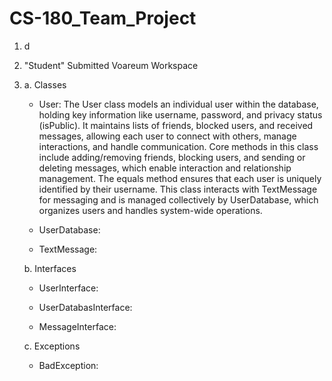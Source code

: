 # CS-180_Team_Project
1. d
2. "Student" Submitted Voareum Workspace
3. a. Classes
     - User:
       The User class models an individual user within the database, holding key information like username, password, and privacy status (isPublic). It maintains lists of friends, blocked users, and received messages, allowing each user to connect with others, manage interactions, and handle communication. Core methods in this class include adding/removing friends, blocking users, and sending or deleting messages, which enable interaction and relationship management. The equals method ensures that each user is uniquely identified by their username. This class interacts with TextMessage for messaging and is managed collectively by UserDatabase, which organizes users and handles system-wide operations.

     - UserDatabase:
       
     - TextMessage:

   b. Interfaces
     - UserInterface:
       
     - UserDatabasInterface:
   
     - MessageInterface:
       
   c. Exceptions
     - BadException:
   
